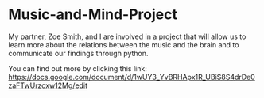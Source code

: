 # Music-and-Mind-Project

My partner, Zoe Smith, and I are involved in a project that will allow us to learn more about the relations 
between the music and the brain and to communicate our findings through python.

You can find out more by clicking this link: 
https://docs.google.com/document/d/1wUY3_YvBRHApx1R_UBiS8S4drDe0zaFTwUrzoxw12Mg/edit
